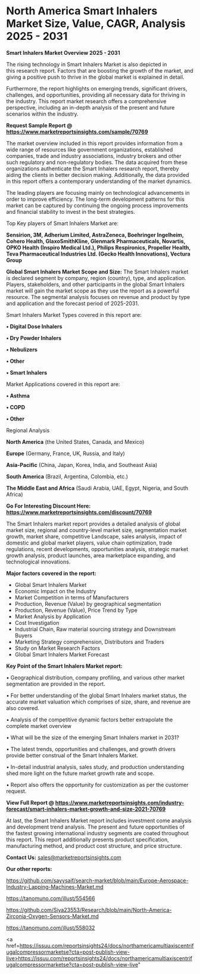 # North America Smart Inhalers Market Size, Value, CAGR, Analysis 2025 - 2031

<Strong> Smart Inhalers Market Overview 2025 - 2031</strong>

The rising technology in Smart Inhalers Market is also depicted in this research report. Factors that are boosting the growth of the market, and giving a positive push to thrive in the global market is explained in detail.

Furthermore, the report highlights on emerging trends, significant drivers, challenges, and opportunities, providing all necessary data for thriving in the industry. This report market research offers a comprehensive perspective, including an in-depth analysis of the present and future scenarios within the industry.

<strong>Request Sample Report @ <a href=https://www.marketreportsinsights.com/sample/70769>https://www.marketreportsinsights.com/sample/70769</a></strong>

The market overview included in this report provides information from a wide range of resources like government organizations, established companies, trade and industry associations, industry brokers and other such regulatory and non-regulatory bodies. The data acquired from these organizations authenticate the Smart Inhalers research report, thereby aiding the clients in better decision making. Additionally, the data provided in this report offers a contemporary understanding of the market dynamics.

The leading players are focusing mainly on technological advancements in order to improve efficiency. The long-term development patterns for this market can be captured by continuing the ongoing process improvements and financial stability to invest in the best strategies.

Top Key players of Smart Inhalers Market are:

<strong>Sensirion, 3M, Adherium Limited, AstraZeneca, Boehringer Ingelheim, Cohero Health, GlaxoSmithKline, Glenmark Pharmaceuticals, Novartis, OPKO Health (Inspiro Medical Ltd.), Philips Respironics, Propeller Health, Teva Pharmaceutical Industries Ltd. (Gecko Health Innovations), Vectura Group</strong>

<strong><b>Global Smart Inhalers Market Scope and Size:</b></strong>
The Smart Inhalers market is declared segment by company, region (country), type, and application. Players, stakeholders, and other participants in the global Smart Inhalers market will gain the market scope as they use the report as a powerful resource. The segmental analysis focuses on revenue and product by type and application and the forecast period of 2025-2031.

Smart Inhalers Market Types covered in this report are:

<strong>• Digital Dose Inhalers

• Dry Powder Inhalers

• Nebulizers

• Other

• Smart Inhalers</strong>

Market Applications covered in this report are:

<strong>• Asthma

• COPD

• Other</strong> 

Regional Analysis

<strong>North America</strong> (the United States, Canada, and Mexico)

<strong>Europe</strong> (Germany, France, UK, Russia, and Italy)

<strong>Asia-Pacific</strong> (China, Japan, Korea, India, and Southeast Asia)

<strong>South America</strong> (Brazil, Argentina, Colombia, etc.)

<strong>The Middle East and Africa</strong> (Saudi Arabia, UAE, Egypt, Nigeria, and South Africa)

<strong>Go For Interesting Discount Here: <a href=https://www.marketreportsinsights.com/discount/70769>https://www.marketreportsinsights.com/discount/70769</a></strong>

The Smart Inhalers market report provides a detailed analysis of global market size, regional and country-level market size, segmentation market growth, market share, competitive Landscape, sales analysis, impact of domestic and global market players, value chain optimization, trade regulations, recent developments, opportunities analysis, strategic market growth analysis, product launches, area marketplace expanding, and technological innovations.

<strong><b>Major factors covered in the report:</b></strong>
<ul>
  <li>Global Smart Inhalers Market </li>
  <li>Economic Impact on the Industry</li>
  <li>Market Competition in terms of Manufacturers</li>
  <li>Production, Revenue (Value) by geographical segmentation</li>
  <li>Production, Revenue (Value), Price Trend by Type</li>
  <li>Market Analysis by Application</li>
  <li>Cost Investigation</li>
  <li>Industrial Chain, Raw material sourcing strategy and Downstream Buyers</li>
  <li>Marketing Strategy comprehension, Distributors and Traders</li>
  <li>Study on Market Research Factors</li>
  <li>Global Smart Inhalers Market Forecast</li>
</ul>

<strong><b>Key Point of the Smart Inhalers Market report:</b></strong>

• Geographical distribution, company profiling, and various other market segmentation are provided in the report.

• For better understanding of the global Smart Inhalers market status, the accurate market valuation which comprises of size, share, and revenue are also covered.

• Analysis of the competitive dynamic factors better extrapolate the complete market overview

• What will be the size of the emerging Smart Inhalers market in 2031?

• The latest trends, opportunities and challenges, and growth drivers provide better construal of the Smart Inhalers Market.

• In-detail industrial analysis, sales study, and production understanding shed more light on the future market growth rate and scope.

• Report also offers the opportunity for customization as per the customer request.

<strong><b>View Full Report @ <a href=https://www.marketreportsinsights.com/industry-forecast/smart-inhalers-market-growth-and-size-2021-70769>https://www.marketreportsinsights.com/industry-forecast/smart-inhalers-market-growth-and-size-2021-70769</a></b></strong>


At last, the Smart Inhalers Market report includes investment come analysis and development trend analysis. The present and future opportunities of the fastest growing international industry segments are coated throughout this report. This report additionally presents product specification, manufacturing method, and product cost structure, and price structure.

<strong>Contact Us:</strong>
sales@marketreportsinsights.com

<strong>Our other reports:</strong>

<a href=https://github.com/sayysaif/search-market/blob/main/Europe-Aerospace-Industry-Lapping-Machines-Market.md>https://github.com/sayysaif/search-market/blob/main/Europe-Aerospace-Industry-Lapping-Machines-Market.md</a>

<a href=https://tanomuno.com/illust/554566>https://tanomuno.com/illust/554566</a>

<a href=https://github.com/Siya23553/Research/blob/main/North-America-Zirconia-Oxygen-Sensors-Market.md>https://github.com/Siya23553/Research/blob/main/North-America-Zirconia-Oxygen-Sensors-Market.md</a>

<a href=https://tanomuno.com/illust/558032>https://tanomuno.com/illust/558032</a>

<a href=https://issuu.com/reportsinsights24/docs/northamericamultiaxiscentrifugalcompressormarketse?cta=post-publish-view-live>https://issuu.com/reportsinsights24/docs/northamericamultiaxiscentrifugalcompressormarketse?cta=post-publish-view-live</a>"
